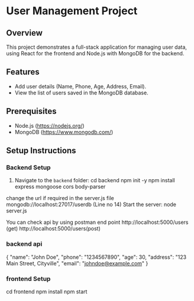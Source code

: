 # User Management Project

## Overview
This project demonstrates a full-stack application for managing user data, using React for the frontend and Node.js with MongoDB for the backend.

## Features
- Add user details (Name, Phone, Age, Address, Email).
- View the list of users saved in the MongoDB database.

## Prerequisites
- Node.js (https://nodejs.org/)
- MongoDB (https://www.mongodb.com/)

## Setup Instructions

### Backend Setup
1. Navigate to the `backend` folder:
   cd backend
   npm init -y
   npm install express mongoose cors body-parser

change the url if required in the server.js file
 mongodb://localhost:27017/userdb (Line no 14)
 Start the server:
node server.js

You can check api by using postman
end point http://localhost:5000/users (get)
          http://localhost:5000/users(post)
		 
### backend api
 {
  "name": "John Doe",
  "phone": "1234567890",
  "age": 30,
  "address": "123 Main Street, Cityville",
  "email": "johndoe@example.com"
}

		 
		  


### frontend Setup
cd frontend
npm install
npm start






